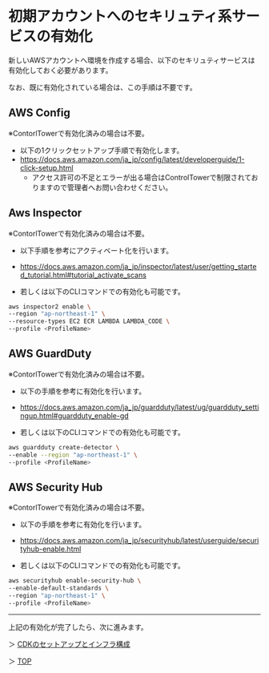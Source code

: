 # 初期アカウントへのセキリュティ系サービスの有効化

新しいAWSアカウントへ環境を作成する場合、以下のセキリュティサービスは有効化しておく必要があります。

なお、既に有効化されている場合は、この手順は不要です。


## AWS Config
※ContorlTowerで有効化済みの場合は不要。
  - 以下の1クリックセットアップ手順で有効化します。
  - https://docs.aws.amazon.com/ja_jp/config/latest/developerguide/1-click-setup.html
    - アクセス許可の不足とエラーが出る場合はControlTowerで制限されておりますので管理者へお問い合わせください。 


## Aws Inspector
※ContorlTowerで有効化済みの場合は不要。
  - 以下手順を参考にアクティベート化を行います。
  - https://docs.aws.amazon.com/ja_jp/inspector/latest/user/getting_started_tutorial.html#tutorial_activate_scans

  - 若しくは以下のCLIコマンドでの有効化も可能です。

```bash
aws inspector2 enable \
--region "ap-northeast-1" \
--resource-types EC2 ECR LAMBDA LAMBDA_CODE \
--profile <ProfileName>
```


## AWS GuardDuty
※ContorlTowerで有効化済みの場合は不要。
- 以下の手順を参考に有効化を行います。
- https://docs.aws.amazon.com/ja_jp/guardduty/latest/ug/guardduty_settingup.html#guardduty_enable-gd

- 若しくは以下のCLIコマンドでの有効化も可能です。

```bash
aws guardduty create-detector \
--enable --region "ap-northeast-1" \
--profile <ProfileName>
```


## AWS Security Hub
※ContorlTowerで有効化済みの場合は不要。
- 以下の手順を参考に有効化を行います。
- https://docs.aws.amazon.com/ja_jp/securityhub/latest/userguide/securityhub-enable.html

- 若しくは以下のCLIコマンドでの有効化も可能です。

```bash
aws securityhub enable-security-hub \
--enable-default-standards \
--region "ap-northeast-1" \
--profile <ProfileName>
```


---

上記の有効化が完了したら、次に進みます。

＞ [CDKのセットアップとインフラ構成](./01_cdk_setup.md)

＞ [TOP](../README.md)



